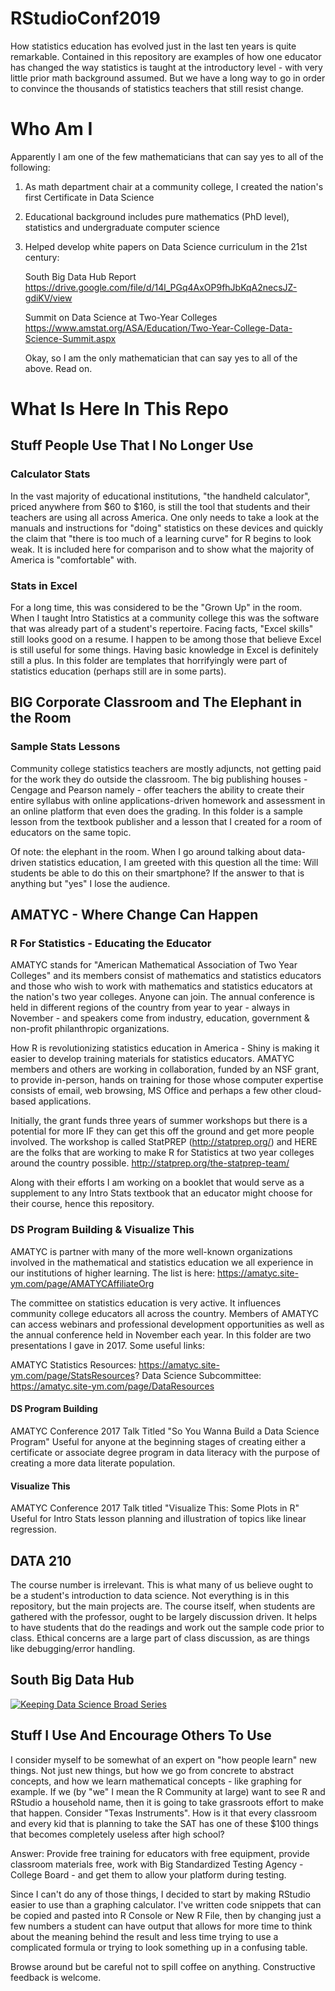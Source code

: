 # RStudioConf2019

How statistics education has evolved just in the last ten years is quite remarkable. Contained in this repository are examples of how one educator has changed the way statistics is taught at the introductory level - with very little prior math background assumed. But we have a long way to go in order to convince the thousands of statistics teachers that still resist change.

# Who Am I

Apparently I am one of the few mathematicians that can say yes to all of the following:
1) As math department chair at a community college, I created the nation's first Certificate in Data Science
2) Educational background includes pure mathematics (PhD level), statistics and undergraduate computer science
3) Helped develop white papers on Data Science curriculum in the 21st century:

    South Big Data Hub Report https://drive.google.com/file/d/14l_PGq4AxOP9fhJbKqA2necsJZ-gdiKV/view
    
    Summit on Data Science at Two-Year Colleges https://www.amstat.org/ASA/Education/Two-Year-College-Data-Science-Summit.aspx
    
   Okay, so I am the only mathematician that can say yes to all of the above. Read on.

# What Is Here In This Repo

## Stuff People Use That I No Longer Use

### Calculator Stats

In the vast majority of educational institutions, "the handheld calculator", priced anywhere from $60 to $160, is still the tool that students and their teachers are using all across America. One only needs to take a look at the manuals and instructions for "doing" statistics on these devices and quickly the claim that "there is too much of a learning curve" for R begins to look weak. It is included here for comparison and to show what the majority of America is "comfortable" with.

### Stats in Excel

For a long time, this was considered to be the "Grown Up" in the room. When I taught Intro Statistics at a community college this was the software that was already part of a student's repertoire. Facing facts, "Excel skills" still looks good on a resume. I happen to be among those that believe Excel is still useful for some things. Having basic knowledge in Excel is definitely still a plus. In this folder are templates that horrifyingly were part of statistics education (perhaps still are in some parts).

## BIG Corporate Classroom and The Elephant in the Room

### Sample Stats Lessons

Community college statistics teachers are mostly adjuncts, not getting paid for the work they do outside the classroom. The big publishing houses - Cengage and Pearson namely - offer teachers the ability to create their entire syllabus with online applications-driven homework and assessment in an online platform that even does the grading. In this folder is a sample lesson from the textbook publisher and a lesson that I created for a room of educators on the same topic.

Of note: the elephant in the room. When I go around talking about data-driven statistics education, I am greeted with this question all the time: Will students be able to do this on their smartphone? If the answer to that is anything but "yes" I lose the audience.

## AMATYC - Where Change Can Happen

### R For Statistics - Educating the Educator

AMATYC stands for "American Mathematical Association of Two Year Colleges" and its members consist of mathematics and statistics educators and those who wish to work with mathematics and statistics educators at the nation's two year colleges. Anyone can join. The annual conference is held in different regions of the country from year to year - always in November - and speakers come from industry, education, government & non-profit philanthropic organizations.

How R is revolutionizing statistics education in America - Shiny is making it easier to develop training materials for statistics educators. AMATYC members and others are working in collaboration, funded by an NSF grant, to provide in-person, hands on training for those whose computer expertise consists of email, web browsing, MS Office and perhaps a few other cloud-based applications.

Initially, the grant funds three years of summer workshops but there is a potential for more IF they can get this off the ground and get more people involved. The workshop is called StatPREP (http://statprep.org/) and HERE are the folks that are working to make R for Statistics at two year colleges around the country possible. http://statprep.org/the-statprep-team/

Along with their efforts I am working on a booklet that would serve as a supplement to any Intro Stats textbook that an educator might choose for their course, hence this repository.

### DS Program Building & Visualize This

AMATYC is partner with many of the more well-known organizations involved in the mathematical and statistics education we all experience in our institutions of higher learning. The list is here: https://amatyc.site-ym.com/page/AMATYCAffiliateOrg

The committee on statistics education is very active. It influences community college educators all across the country. Members of AMATYC can access webinars and professional development opportunities as well as the annual conference held in November each year. In this folder are two presentations I gave in 2017. Some useful links:

AMATYC Statistics Resources: https://amatyc.site-ym.com/page/StatsResources?
Data Science Subcommittee: https://amatyc.site-ym.com/page/DataResources

#### DS Program Building

AMATYC Conference 2017 Talk Titled "So You Wanna Build a Data Science Program"
Useful for anyone at the beginning stages of creating either a certificate or associate degree program in data literacy with the purpose of creating a more data literate population.

#### Visualize This

AMATYC Conference 2017 Talk titled "Visualize This: Some Plots in R"
Useful for Intro Stats lesson planning and illustration of topics like linear regression.

## DATA 210

The course number is irrelevant. This is what many of us believe ought to be a student's introduction to data science. Not everything is in this repository, but the main projects are. The course itself, when students are gathered with the professor, ought to be largely discussion driven. It helps to have students that do the readings and work out the sample code prior to class. Ethical concerns are a large part of class discussion, as are things like debugging/error handling.

## South Big Data Hub

[![Keeping Data Science Broad Series](https://i.ytimg.com/vi/VH6wmwoUejM/hqdefault.jpg?sqp=-oaymwEXCNACELwBSFryq4qpAwkIARUAAIhCGAE=&rs=AOn4CLDxu7puKQSomYWSl0Zo6hGEfDe3hQ)](https://www.youtube.com/playlist?list=PLyUNw5pgUji-Vv4zB2NFJDVrg_rwMTIHT)

## Stuff I Use And Encourage Others To Use

I consider myself to be somewhat of an expert on "how people learn" new things. Not just new things, but how we go from concrete to abstract concepts, and how we learn mathematical concepts - like graphing for example. If we (by "we" I mean the R Community at large) want to see R and RStudio a household name, then it is going to take grassroots effort to make that happen. Consider "Texas Instruments". How is it that every classroom and every kid that is planning to take the SAT has one of these $100 things that becomes completely useless after high school?

Answer: Provide free training for educators with free equipment, provide classroom materials free, work with Big Standardized Testing Agency - College Board - and get them to allow your platform during testing.

Since I can't do any of those things, I decided to start by making RStudio easier to use than a graphing calculator. I've written code snippets that can be copied and pasted into R Console or New R File, then by changing just a few numbers a student can have output that allows for more time to think about the meaning behind the result and less time trying to use a complicated formula or trying to look something up in a confusing table.

Browse around but be careful not to spill coffee on anything. Constructive feedback is welcome.


